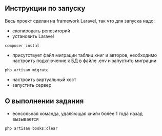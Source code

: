 ## Инструкции по запуску

Весь проект сделан на framework Laravel, так что для запуска надо:
* скопировать репозиторий
* установить Laravel
 ```shell
composer instal
```
* присутствует файл миграции таблиц книг и авторов, необходимо настроить подключение к БД в файле .env и запустить миграции
 ```shell
php artisan migrate
``` 
* настроить виртуальный хост 
 * запустить сервер

## О выполнении задания

* еонсольная команда, удаляющая книги более 1 года назад вызывается
```shell script
php artisan books:clear
```
